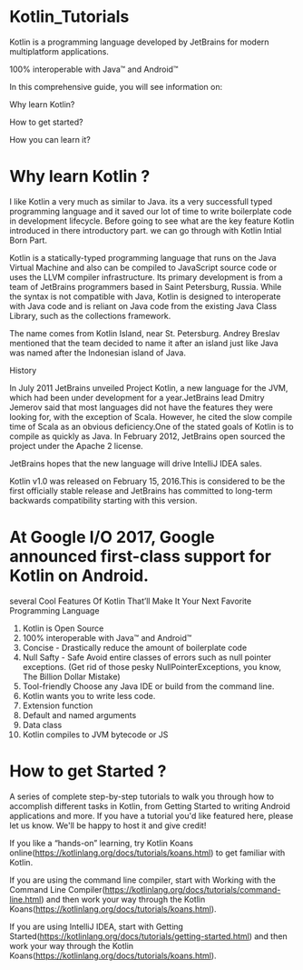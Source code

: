 # Kotlin_Tutorials

Kotlin is a programming language developed by JetBrains for modern multiplatform applications.

100% interoperable with Java™ and Android™

In this comprehensive guide, you will see information on:

Why learn Kotlin?

How to get started?

How you can learn it?

# Why learn Kotlin ?
I like Kotlin a very much as similar to Java. its a very successfull typed programming language and it saved our lot of time to write boilerplate code in development lifecycle. Before going to see what are the key feature Kotlin introduced in there introductory part.
we can go through with Kotlin Intial Born Part.

Kotlin is a statically-typed programming language that runs on the Java Virtual Machine and also can be compiled to JavaScript source code or uses the LLVM compiler infrastructure. Its primary development is from a team of JetBrains programmers based in Saint Petersburg, Russia. While the syntax is not compatible with Java, Kotlin is designed to interoperate with Java code and is reliant on Java code from the existing Java Class Library, such as the collections framework.

The name comes from Kotlin Island, near St. Petersburg. Andrey Breslav mentioned that the team decided to name it after an island just like Java was named after the Indonesian island of Java.

History

In July 2011 JetBrains unveiled Project Kotlin, a new language for the JVM, which had been under development for a year.JetBrains lead Dmitry Jemerov said that most languages did not have the features they were looking for, with the exception of Scala. However, he cited the slow compile time of Scala as an obvious deficiency.One of the stated goals of Kotlin is to compile as quickly as Java. In February 2012, JetBrains open sourced the project under the Apache 2 license.

JetBrains hopes that the new language will drive IntelliJ IDEA sales.

Kotlin v1.0 was released on February 15, 2016.This is considered to be the first officially stable release and JetBrains has committed to long-term backwards compatibility starting with this version.

# At Google I/O 2017, Google announced first-class support for Kotlin on Android.

several Cool Features Of Kotlin That’ll Make It Your Next Favorite Programming Language

1.  Kotlin is Open Source
2.  100% interoperable with Java™ and Android™
3.  Concise - Drastically reduce the amount of boilerplate code
4.  Null Safty - Safe Avoid entire classes of errors such as null pointer exceptions.
    (Get rid of those pesky NullPointerExceptions, you know, The Billion Dollar Mistake)
5.  Tool-friendly Choose any Java IDE or build from the command line.
6.  Kotlin wants you to write less code.
7.  Extension function
8.  Default and named arguments
9.  Data class
10. Kotlin compiles to JVM bytecode or JS

# How to get Started ?

A series of complete step-by-step tutorials to walk you through how to accomplish different tasks in Kotlin, from Getting Started to writing Android applications and more. If you have a tutorial you'd like featured here, please let us know. We'll be happy to host it and give credit!

If you like a “hands-on” learning, try Kotlin Koans online(https://kotlinlang.org/docs/tutorials/koans.html) to get familiar with Kotlin.

If you are using the command line compiler, start with Working with the Command Line Compiler(https://kotlinlang.org/docs/tutorials/command-line.html) and then work your way through the Kotlin Koans(https://kotlinlang.org/docs/tutorials/koans.html).

If you are using IntelliJ IDEA, start with Getting Started(https://kotlinlang.org/docs/tutorials/getting-started.html) and then work your way through the Kotlin Koans(https://kotlinlang.org/docs/tutorials/koans.html).
